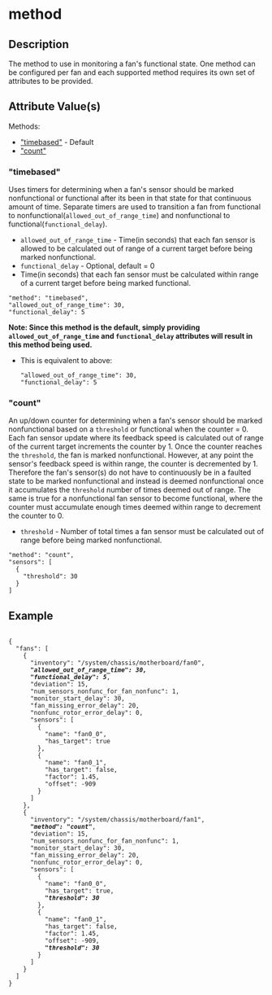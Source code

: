 # method

## Description
The method to use in monitoring a fan's functional state. One method can be
configured per fan and each supported method requires its own set of attributes
to be provided.

## Attribute Value(s)
Methods:
* ["timebased"](#timebased) - Default
* ["count"](#count)

### "timebased"
Uses timers for determining when a fan's sensor should be marked nonfunctional
or functional after its been in that state for that continuous amount of time.
Separate timers are used to transition a fan from functional to
nonfunctional(`allowed_out_of_range_time`) and nonfunctional to
functional(`functional_delay`).

* `allowed_out_of_range_time` - Time(in seconds) that each fan sensor is
allowed to be calculated out of range of a current target before being marked
nonfunctional.
* `functional_delay` - Optional, default = 0  
 * Time(in seconds) that each fan sensor must be calculated within range of a
 current target before being marked functional.

```
"method": "timebased",
"allowed_out_of_range_time": 30,
"functional_delay": 5
```
**Note: Since this method is the default, simply providing
`allowed_out_of_range_time` and `functional_delay` attributes will result in
this method being used.**
* This is equivalent to above:
  ```
  "allowed_out_of_range_time": 30,
  "functional_delay": 5
  ```

### "count"
An up/down counter for determining when a fan's sensor should be marked
nonfunctional based on a `threshold` or functional when the counter = 0. Each
fan sensor update where its feedback speed is calculated out of range of the
current target increments the counter by 1. Once the counter reaches the
`threshold`, the fan is marked nonfunctional. However, at any point the
sensor's feedback speed is within range, the counter is decremented by 1.
Therefore the fan's sensor(s) do not have to continuously be in a faulted state
to be marked nonfunctional and instead is deemed nonfunctional once it
accumulates the `threshold` number of times deemed out of range. The same is
true for a nonfunctional fan sensor to become functional, where the counter
must accumulate enough times deemed within range to decrement the counter to 0.

* `threshold` - Number of total times a fan sensor must be calculated out of
range before being marked nonfunctional.

```
"method": "count",
"sensors": [
  {
    "threshold": 30
  }
]
```

## Example
<pre><code>
{
  "fans": [
    {
      "inventory": "/system/chassis/motherboard/fan0",
      <b><i>"allowed_out_of_range_time": 30,
      "functional_delay": 5</i></b>,
      "deviation": 15,
      "num_sensors_nonfunc_for_fan_nonfunc": 1,
      "monitor_start_delay": 30,
      "fan_missing_error_delay": 20,
      "nonfunc_rotor_error_delay": 0,
      "sensors": [
        {
          "name": "fan0_0",
          "has_target": true
        },
        {
          "name": "fan0_1",
          "has_target": false,
          "factor": 1.45,
          "offset": -909
        }
      ]
    },
    {
      "inventory": "/system/chassis/motherboard/fan1",
      <b><i>"method": "count"</i></b>,
      "deviation": 15,
      "num_sensors_nonfunc_for_fan_nonfunc": 1,
      "monitor_start_delay": 30,
      "fan_missing_error_delay": 20,
      "nonfunc_rotor_error_delay": 0,
      "sensors": [
        {
          "name": "fan0_0",
          "has_target": true,
          <b><i>"threshold": 30</i></b>
        },
        {
          "name": "fan0_1",
          "has_target": false,
          "factor": 1.45,
          "offset": -909,
          <b><i>"threshold": 30</i></b>
        }
      ]
    }
  ]
}
</code></pre>
